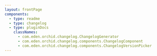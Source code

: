```yaml
---
layout: frontPage
components:
  - type: readme
  - type: changelog
  - type: pluginDocs
    classNames: 
      - com.eden.orchid.changelog.ChangelogGenerator
      - com.eden.orchid.changelog.components.ChangelogComponent
      - com.eden.orchid.changelog.components.ChangelogVersionPicker
---
```

